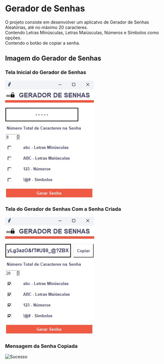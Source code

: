 # Gerador de Senhas
O projeto consiste em desenvolver um aplicatvo de Gerador de Senhas Aleatórias, até no máximo 20 caracteres.<br>
Contendo Letras Minúsculas, Letras Maiúsculas, Números e Símbolos como opções.<br>
Contendo o botão de copiar a senha.

## Imagem do Gerador de Senhas

### Tela Inicial do Gerador de Senhas
![Gerador de senhas 1](https://github.com/GustavoSchiavinato/Gerador-de-Senhas/blob/main/Gerador%20de%20Senhas%20-%201.jpg)

### Tela do Gerador de Senhas Com a Senha Criada
![Gerador de senhas 2](https://github.com/GustavoSchiavinato/Gerador-de-Senhas/blob/main/Gerador%20de%20Senhas%20-%202.jpg)

### Mensagem da Senha Copiada
![Sucesso](https://github.com/GustavoSchiavinato/Gerador_de_Senhas/blob/main/Sucesso.jpg)
